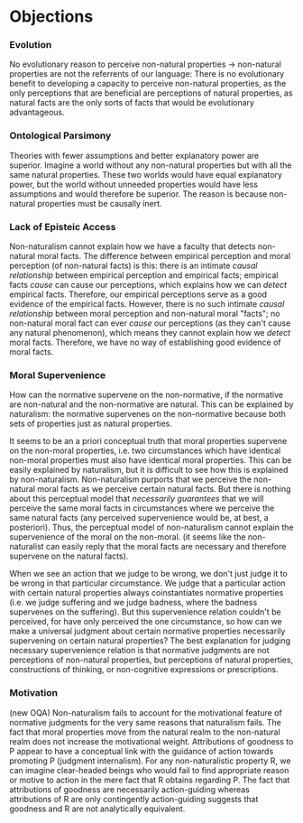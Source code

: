 # Objections

### Evolution

No evolutionary reason to perceive non-natural properties -> non-natural properties are not the referrents of our language: There is no evolutionary benefit to developing a capacity to perceive non-natural properties, as the only perceptions that are beneficial are perceptions of natural properties, as natural facts are the only sorts of facts that would be evolutionary advantageous.

### Ontological Parsimony

Theories with fewer assumptions and better explanatory power are superior. Imagine a world without any non-natural properties but with all the same natural properties. These two worlds would have equal explanatory power, but the world without unneeded properties would have less assumptions and would therefore be superior. The reason is because non-natural properties must be causally inert.

### Lack of Episteic Access

Non-naturalism cannot explain how we have a faculty that detects non-natural moral facts. The difference between empirical perception and moral perception (of non-natural facts) is this: there is an intimate *causal relationship* between empirical perception and empirical facts; empirical facts *cause* can cause our perceptions, which explains how we can *detect* empirical facts. Therefore, our empirical perceptions serve as a good evidence of the empirical facts. However, there is no such intimate *causal relationship* between moral perception and non-natural moral "facts"; no non-natural moral fact can ever *cause* our perceptions (as they can't cause any natural phenomenon), which means they cannot explain how we *detect* moral facts. Therefore, we have no way of establishing good evidence of moral facts.

### Moral Supervenience

How can the normative supervene on the non-normative, if the normative are non-natural and the non-normative are natural. This can be explained by naturalism: the normative supervenes on the non-normative because both sets of properties just as natural properties.

It seems to be an a priori conceptual truth that moral properties supervene on the non-moral properties, i.e. two circumstances which have identical non-moral properties must also have identical moral properties. This can be easily explained by naturalism, but it is difficult to see how this is explained by non-naturalism. Non-naturalism purports that we perceive the non-natural moral facts as we perceive certain natural facts. But there is nothing about this perceptual model that *necessarily guarantees* that we will perceive the same moral facts in circumstances where we perceive the same natural facts (any perceived supervenience would be, at best, a posteriori). Thus, the perceptual model of non-naturalism cannot explain the supervenience of the moral on the non-moral. (it seems like the non-naturalist can easily reply that the moral facts are necessary and therefore supervene on the natural facts).

When we see an action that we judge to be wrong, we don't just judge it to be wrong in that particular circumstance. We judge that a particular action with certain natural properties always coinstantiates normative properties (i.e. we judge suffering and we judge badness, where the badness supervenes on the suffering). But this supervenience relation couldn't be perceived, for have only perceived the one circumstance, so how can we make a universal judgment about certain normative properties necessarily supervening on certain natural properties? The best explanation for judging necessary supervenience relation is that normative judgments are not perceptions of non-natural properties, but perceptions of natural properties, constructions of thinking, or non-cognitive expressions or prescriptions.

### Motivation

(new OQA) Non-naturalism fails to account for the motivational feature of normative judgments for the very same reasons that naturalism fails. The fact that moral properties move from the natural realm to the non-natural realm does not increase the motivational weight. Attributions of goodness to P appear to have a conceptual link with the guidance of action towards promoting P (judgment internalism). For any non-naturalistic property R, we can imagine clear-headed beings who would fail to find appropriate reason or motive to action in the mere fact that R obtains regarding P. The fact that attributions of goodness are necessarily action-guiding whereas attributions of R are only contingently action-guiding suggests that goodness and R are not analytically equivalent. 

